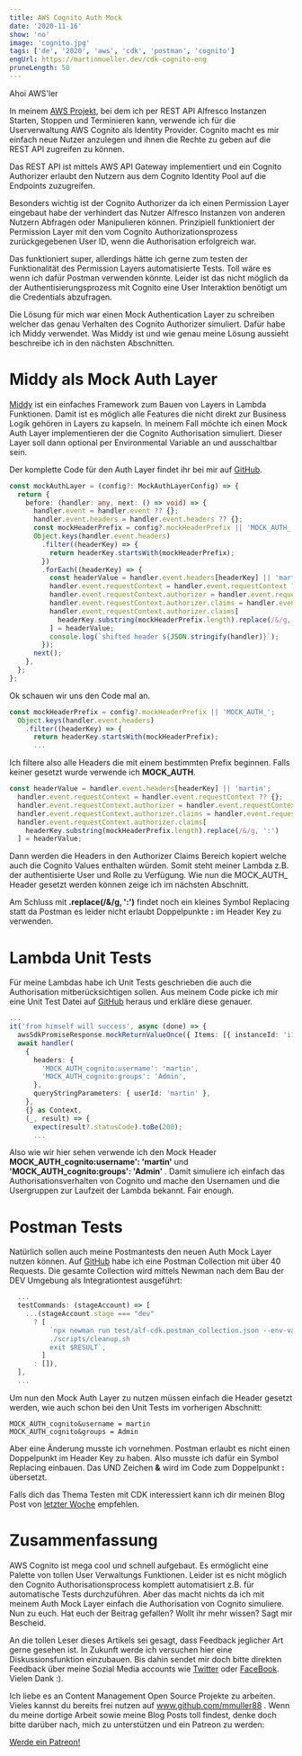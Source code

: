 ```yaml
---
title: AWS Cognito Auth Mock
date: '2020-11-16'
show: 'no'
image: 'cognito.jpg'
tags: ['de', '2020', 'aws', 'cdk', 'postman', 'cognito']
engUrl: https://martinmueller.dev/cdk-cognito-eng
pruneLength: 50
---
```


Ahoi AWS'ler

In meinem [AWS Projekt](https://martinmueller.dev/alf-provisioner), bei dem ich per REST API Alfresco Instanzen Starten, Stoppen und Terminieren kann, verwende ich für die Userverwaltung AWS Cognito als Identity Provider. Cognito macht es mir einfach neue Nutzer anzulegen und ihnen die Rechte zu geben auf die REST API zugreifen zu können.

Das REST API ist mittels AWS API Gateway implementiert und ein Cognito Authorizer erlaubt den Nutzern aus dem Cognito Identity Pool auf die Endpoints zuzugreifen.

Besonders wichtig ist der Cognito Authorizer da ich einen Permission Layer eingebaut habe der verhindert das Nutzer Alfresco Instanzen von anderen Nutzern Abfragen oder Manipulieren können. Prinzipiell funktioniert der Permission Layer mit den vom Cognito Authorizationsprozess zurückgegebenen User ID, wenn die Authorisation erfolgreich war.

Das funktioniert super, allerdings hätte ich gerne zum testen der Funktionalität des Permission Layers automatisierte Tests. Toll wäre es wenn ich dafür Postman verwenden könnte. Leider ist das nicht möglich da der Authentisierungsprozess mit Cognito eine User Interaktion benötigt um die Credentials abzufragen.

Die Lösung für mich war einen Mock Authentication Layer zu schreiben welcher das genau Verhalten des Cognito Authorizer simuliert. Dafür habe ich Middy verwendet. Was Middy ist und wie genau meine Lösung aussieht beschreibe ich in den nächsten Abschnitten.

# Middy als Mock Auth Layer
[Middy](https://github.com/middyjs/middy) ist ein einfaches Framework zum Bauen von Layers in Lambda Funktionen. Damit ist es möglich alle Features die nicht direkt zur Business Logik gehören in Layers zu kapseln. In meinem Fall möchte ich einen Mock Auth Layer implementieren der die Cognito Authorisation simuliert. Dieser Layer soll dann optional per Environmental Variable an und ausschaltbar sein.

Der komplette Code für den Auth Layer findet ihr bei mir auf [GitHub](https://github.com/mmuller88/alf-cdk/blob/master/src/util/mockAuthLayer.ts).

```TypeScript
const mockAuthLayer = (config?: MockAuthLayerConfig) => {
  return {
    before: (handler: any, next: () => void) => {
      handler.event = handler.event ?? {};
      handler.event.headers = handler.event.headers ?? {};
      const mockHeaderPrefix = config?.mockHeaderPrefix || 'MOCK_AUTH_';
      Object.keys(handler.event.headers)
        .filter((headerKey) => {
          return headerKey.startsWith(mockHeaderPrefix);
        })
        .forEach((headerKey) => {
          const headerValue = handler.event.headers[headerKey] || 'martin';
          handler.event.requestContext = handler.event.requestContext ?? {};
          handler.event.requestContext.authorizer = handler.event.requestContext.authorizer ?? {};
          handler.event.requestContext.authorizer.claims = handler.event.requestContext.authorizer.claims ?? {};
          handler.event.requestContext.authorizer.claims[
            headerKey.substring(mockHeaderPrefix.length).replace(/&/g, ':')
          ] = headerValue;
          console.log(`shifted header ${JSON.stringify(handler)}`);
        });
      next();
    },
  };
};
```

Ok schauen wir uns den Code mal an.

```TypeScript
const mockHeaderPrefix = config?.mockHeaderPrefix || 'MOCK_AUTH_';
  Object.keys(handler.event.headers)
    .filter((headerKey) => {
      return headerKey.startsWith(mockHeaderPrefix);
      ...
```

Ich filtere also alle Headers die mit einem bestimmten Prefix beginnen. Falls keiner gesetzt wurde verwende ich **MOCK_AUTH**.

```TypeScript
const headerValue = handler.event.headers[headerKey] || 'martin';
  handler.event.requestContext = handler.event.requestContext ?? {};
  handler.event.requestContext.authorizer = handler.event.requestContext.authorizer ?? {};
  handler.event.requestContext.authorizer.claims = handler.event.requestContext.authorizer.claims ?? {};
  handler.event.requestContext.authorizer.claims[
    headerKey.substring(mockHeaderPrefix.length).replace(/&/g, ':')
  ] = headerValue;
```

Dann werden die Headers in den Authorizer Claims Bereich kopiert welche auch die Cognito Values enthalten würden. Somit steht meiner Lambda z.B. der authentisierte User und Rolle zu Verfügung. Wie nun die MOCK_AUTH_ Header gesetzt werden können zeige ich im nächsten Abschnitt.

Am Schluss mit **.replace(/&/g, ':')** findet noch ein kleines Symbol Replacing statt da Postman es leider nicht erlaubt Doppelpunkte **:** im Header Key zu verwenden.

# Lambda Unit Tests
Für meine Lambdas habe ich Unit Tests geschrieben die auch die Authorisation mitberücksichtigen sollen. Aus meinem Code picke ich mir eine Unit Test Datei auf [GitHub](https://github.com/mmuller88/alf-cdk/blob/master/test/get-all-conf-api.spec.ts) heraus und erkläre diese genauer.

```TypeScript
...
it('from himself will success', async (done) => {
  awsSdkPromiseResponse.mockReturnValueOnce({ Items: [{ instanceId: 'i123', userId: 'martin' }] });
  await handler(
    {
      headers: {
        'MOCK_AUTH_cognito:username': 'martin',
        'MOCK_AUTH_cognito:groups': 'Admin',
      },
      queryStringParameters: { userId: 'martin' },
    },
    {} as Context,
    (_, result) => {
      expect(result?.statusCode).toBe(200);
      ...
```

Also wie wir hier sehen verwende ich den Mock Header **MOCK_AUTH_cognito:username': 'martin'** und **'MOCK_AUTH_cognito:groups': 'Admin'** . Damit simuliere ich einfach das Authorisationsverhalten von Cognito und mache den Usernamen und die Usergruppen zur Laufzeit der Lambda bekannt. Fair enough.

# Postman Tests
Natürlich sollen auch meine Postmantests den neuen Auth Mock Layer nutzen können. Auf [GitHub](https://github.com/mmuller88/alf-cdk-api-gw/blob/master/test/alf-cdk.postman_collection.json) habe ich eine Postman Collection mit über 40 Requests. Die gesamte Collection wird mittels Newman nach dem Bau der DEV Umgebung als Integrationtest ausgeführt:

```TypeScript
  ...
  testCommands: (stageAccount) => [
    ...(stageAccount.stage === "dev"
      ? [
          `npx newman run test/alf-cdk.postman_collection.json --env-var baseUrl=$RestApiEndPoint -r cli,json --reporter-json-export tmp/newman/report.json --export-environment tmp/newman/env-vars.json --export-globals tmp/newman/global-vars.json; RESULT=$? || \,
          ./scripts/cleanup.sh
          exit $RESULT`,
        ]
      : []),
  ],
  ...
```

Um nun den Mock Auth Layer zu nutzen müssen einfach die Header gesetzt werden, wie auch schon bei den Unit Tests im vorherigen Abschnitt:

```
MOCK_AUTH_cognito&username = martin
MOCK_AUTH_cognito&groups = Admin
```

Aber eine Änderung musste ich vornehmen. Postman erlaubt es nicht einen Doppelpunkt im Header Key zu haben. Also musste ich dafür ein Symbol Replacing einbauen. Das UND Zeichen **&** wird im Code zum Doppelpunkt **:** übersetzt.

Falls dich das Thema Testen mit CDK interessiert kann ich dir meinen Blog Post von [letzter Woche](https://martinmueller.dev/pipeline-testing) empfehlen.

# Zusammenfassung
AWS Cognito ist mega cool und schnell aufgebaut. Es ermöglicht eine Palette von tollen User Verwaltungs Funktionen. Leider ist es nicht möglich den Cognito Authorisationsprocess komplett automatisiert z.B. für automatische Tests durchzuführen. Aber das macht nichts da ich mit meinem Auth Mock Layer einfach die Authorisation von Cognito simuliere. Nun zu euch. Hat euch der Beitrag gefallen? Wollt ihr mehr wissen? Sagt mir Bescheid.

An die tollen Leser dieses Artikels sei gesagt, dass Feedback jeglicher Art gerne gesehen ist. In Zukunft werde ich versuchen hier eine Diskussionsfunktion einzubauen. Bis dahin sendet mir doch bitte direkten Feedback über meine Sozial Media accounts wie [Twitter](https://twitter.com/MartinMueller_) oder [FaceBook](https://www.facebook.com/martin.muller.10485). Vielen Dank :).

Ich liebe es an Content Management Open Source Projekte zu arbeiten. Vieles kannst du bereits frei nutzen auf www.github.com/mmuller88 . Wenn du meine dortige Arbeit sowie meine Blog Posts toll findest, denke doch bitte darüber nach, mich zu unterstützen und ein Patreon zu werden:

<a href="https://www.patreon.com/bePatron?u=29010217" data-patreon-widget-type="become-patron-button">Werde ein Patreon!</a><script async src="https://c6.patreon.com/becomePatronButton.bundle.js"></script>